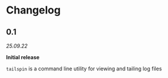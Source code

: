 # Changelog

## 0.1

_25.09.22_

**Initial release**

`tailspin` is a command line utility for viewing and tailing log files